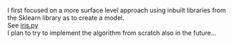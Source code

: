I first focused on a more surface level approach using inbuilt libraries from the Sklearn library as to create a model.  
See [iris.py](https://github.com/JanThan/LearningML/blob/master/IRIS/iris.py)  
I plan to try to implement the algorithm from scratch also in the future...
